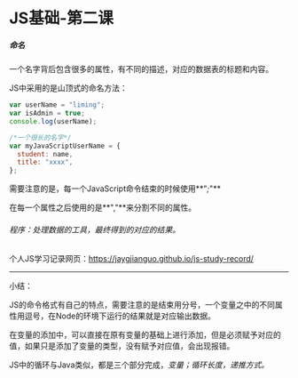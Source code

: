 # JS基础-第二课

##### 命名

一个名字背后包含很多的属性，有不同的描述，对应的数据表的标题和内容。

JS中采用的是山顶式的命名方法：

```Javascript 
var userName = "liming";
var isAdmin = true;
console.log(userName);

/*一个很长的名字*/
var myJavaScriptUserName = {
  student: name,
  title: "xxxx",
};
```

需要注意的是，每一个JavaScript命令结束的时候使用**"*;*"**

在每一个属性之后使用的是**","**来分割不同的属性。

###### 程序：处理数据的工具，最终得到的对应的结果。

个人JS学习记录网页：https://jaygjianguo.github.io/js-study-record/

---

小结：

JS的命令格式有自己的特点，需要注意的是结束用分号，一个变量之中的不同属性用逗号，在Node的环境下运行的结果就是对应输出数据。

在变量的添加中，可以直接在原有变量的基础上进行添加，但是必须赋予对应的值，如果只是添加了变量的类型，没有赋予对应值，会出现报错。

JS中的循环与Java类似，都是三个部分完成，*变量；循环长度，递推方式。*